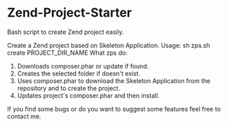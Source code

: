 Zend-Project-Starter
====================

Bash script to create Zend project easily.

Create a Zend project based on Skeleton Application.
Usage: sh zps.sh create PROJECT_DIR_NAME
What zps do:
1. Downloads composer.phar or update if found.
2. Creates the selected folder if doesn't exist.
3. Uses composer.phar to download the Skeleton Application from the repository and to create the project.
4. Updates project's composer.phar and then install.

If you find some bugs or do you want to suggest some features feel free to contact me.
